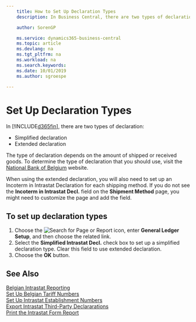 ```yaml
---
    title: How to Set Up Declaration Types
    description: In Business Central, there are two types of declaration.

    author: SorenGP

    ms.service: dynamics365-business-central
    ms.topic: article
    ms.devlang: na
    ms.tgt_pltfrm: na
    ms.workload: na
    ms.search.keywords:
    ms.date: 10/01/2019
    ms.author: sgroespe

---
```

# Set Up Declaration Types
In [!INCLUDE[d365fin](../../includes/d365fin_md.md)], there are two types of declaration:  

- Simplified declaration  
- Extended declaration  

The type of declaration depends on the amount of shipped or received goods. To determine the type of declaration that you should use, visit the [National Bank of Belgium](https://aka.ms/BelgianNationalBank) website.  

When using the extended declaration, you will also need to set up an Incoterm in Intrastat Declaration for each shipping method. If you do not see the **Incoterm in Intrastat Decl.** field on the **Shipment Method** page, you might need to customize the page and add the field.

## To set up declaration types  

1.  Choose the ![Search for Page or Report](../../media/ui-search/search_small.png "Search for Page or Report icon") icon, enter **General Ledger Setup**, and then choose the related link.  
2.  Select the **Simplified Intrastat Decl.** check box to set up a simplified declaration type. Clear this field to use extended declaration.  
3.  Choose the **OK** button.  

## See Also  
 [Belgian Intrastat Reporting](belgian-intrastat-reporting.md)   
 [Set Up Belgian Tariff Numbers](how-to-set-up-belgian-tariff-numbers.md)   
 [Set Up Intrastat Establishment Numbers](how-to-set-up-intrastat-establishment-numbers.md)   
 [Export Intrastat Third-Party Declararations](how-to-export-intrastat-third-party-declararations.md)   
 [Print the Intrastat Form Report](how-to-print-the-intrastat-form-report.md)
